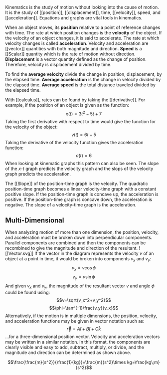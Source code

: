 Kinematics is the study of motion without looking into the cause of motion. It is the study of [[position]], [[displacement]], time, [[velocity]], speed, and [[acceleration]]. Equations and graphs are vital tools in kinematics.

When an object moves, its **position** relative to a point of reference changes with time. The rate at which position changes is the **velocity** of the object. If the velocity of an object changes, it is said to accelerate. The rate at which velocity changes is called **acceleration**. Velocity and  acceleration are [[vector]] quantities with both magnitude and direction. **Speed** is a [[Scalar]] quantity which is the rate of motion without direction. **Displacement** is a vector quantity defined as the change of position. Therefore, velocity is displacement divided by time.

To find the **average velocity** divide the change in position, displacement, by the elapsed time. **Average acceleration** is the change in velocity divided by the elapsed time. **Average speed** is the total distance traveled divided by the elapsed time.

With [[calculus]], rates can be found by taking the [[derivative]]. For example, if the position of an object is given as the function:
$$x(t)=3t^2-5t+7$$
Taking the first derivative with respect to time would give the function for the velocity of the object:
$$v(t)=6t-5$$
Taking the derivative of the velocity function gives the acceleration function:
$$a(t)=6$$
When looking at kinematic graphs this pattern can also be seen. The slope of the $x$-$t$ graph predicts the velocity graph and the slops of the velocity graph predicts the acceleration.

The [[Slope]] of the position-time graph is the velocity. The quadratic position-time graph becomes a linear velocity-time graph with a constant positive slope.  If the position-time graph is concave up, the acceleration is positive.  If the position-time graph is concave down, the acceleration is negative.  The slope of a velocity-time graph is the acceleration.
## Multi-Dimensional
When analyzing motion of more than one dimension, the position, velocity,  and acceleration must be broken down into perpendicular components. Parallel components are combined and then the components can be recombined to give the magnitude and direction of the resultant.
![[Vector.svg]]
If the vector in the diagram represents the velocity $v$ of an object at a point in time, it would be broken into components $v_x$ and $v_y$:
$$v_x=v\cos\phi$$
$$v_y=v\sin\phi$$
And given $v_x$ and $v_y$, the magnitude of the resultant vector $v$ and angle $\phi$ could be found using:
$$v=\sqrt{v_x^2+v_y^2}$$
$$\phi=\tan^{-1}\frac{v_y}{v_x}$$
Alternatively, if the motion is in multiple dimensions, the position, velocity, and acceleration functions may be given in vector notation such as:
$$\vec{r}=A\hat{i}+B\hat{j}+C\hat{k}$$
...for a three-dimensional position vector. Velocity and acceleration vectors may be written in a similar notation. In this format, the components are clearly visible and easy to add, subtract, multiply, or divide, and the magnitude and direction can be determined as shown above.


$$\frac{\frac{m}{s^2}}{\frac{1}{kg}}=\frac{m}{s^2}\times kg=\frac{kg\;m}{s^2}$$